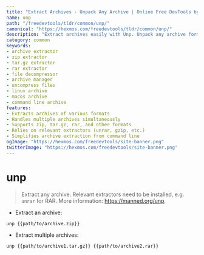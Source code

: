 ```yaml
---
title: "Extract Archives - Unpack Any Archive | Online Free DevTools by Hexmos"
name: unp
path: "/freedevtools/tldr/common/unp/"
canonical: "https://hexmos.com/freedevtools/tldr/common/unp/"
description: "Extract archives easily with Unp. Unpack any archive format, including zip, tar.gz, and rar. Free online tool, no registration required."
category: common
keywords:
- archive extractor
- zip extractor
- tar.gz extractor
- rar extractor
- file decompressor
- archive manager
- uncompress files
- linux archive
- macos archive
- command line archive
features:
- Extracts archives of various formats
- Handles multiple archives simultaneously
- Supports zip, tar.gz, rar, and other formats
- Relies on relevant extractors (unrar, gzip, etc.)
- Simplifies archive extraction from command line
ogImage: "https://hexmos.com/freedevtools/site-banner.png"
twitterImage: "https://hexmos.com/freedevtools/site-banner.png"
---
```


# unp

> Extract any archive.
> Relevant extractors need to be installed, e.g. `unrar` for RAR.
> More information: <https://manned.org/unp>.

- Extract an archive:

`unp {{path/to/archive.zip}}`

- Extract multiple archives:

`unp {{path/to/archive1.tar.gz}} {{path/to/archive2.rar}}`
